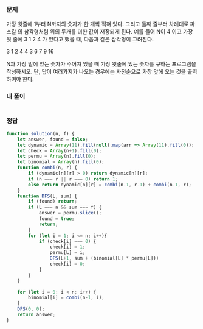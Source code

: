 ### 문제
가장 윗줄에 1부터 N까지의 숫자가 한 개씩 적혀 있다. 그리고 둘째 줄부터 차례대로 파스칼 의 삼각형처럼 위의 두개를 더한 값이 저장되게 된다. 예를 들어 N이 4 이고 가장 윗 줄에 3 1 2 4 가 있다고 했을 때, 다음과 같은 삼각형이 그려진다.

3 1 2 4 
 4 3 6 
  7 9 
  16

N과 가장 밑에 있는 숫자가 주어져 있을 때 가장 윗줄에 있는 숫자를 구하는 프로그램을 작성하시오. 단, 답이 여러가지가 나오는 경우에는 사전순으로 가장 앞에 오는 것을 출력하여야 한다.

### 내 풀이
```js

```

### 정답
```js
function solution(n, f) {
    let answer, found = false;
    let dynamic = Array(11).fill(null).map(arr => Array(11).fill(0));
    let check = Array(n+1).fill(0);
    let permu = Array(n).fill(0);
    let binomial = Array(n).fill(0);
    function combi(n, r) {
        if (dynamic[n][r] > 0) return dynamic[n][r];
        if (n === r || r === 0) return 1;
        else return dynamic[n][r] = combi(n-1, r-1) + combi(n-1, r);
    }
    function DFS(L, sum) {
        if (found) return;
        if (L === n && sum === f) {
            answer = permu.slice();
            found = true;
            return;
        }
        for (let i = 1; i <= n; i++){
            if (check[i] === 0) {
                check[i] = 1;
                permu[L] = i;
                DFS(L+1, sum + (binomial[L] * permu[L]))
                check[i] = 0;
            }
        }
    }

    for (let i = 0; i < n; i++) {
        binomial[i] = combi(n-1, i);
    }
    DFS(0, 0);
    return answer;
}
```
